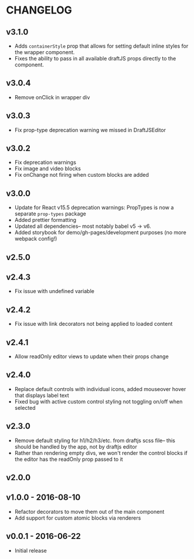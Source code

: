 CHANGELOG
=========
## v3.1.0
* Adds `containerStyle` prop that allows for setting default inline styles for the wrapper component.
* Fixes the ability to pass in all available draftJS props directly to the component.

## v3.0.4
* Remove onClick in wrapper div

## v3.0.3
* Fix prop-type deprecation warning we missed in DraftJSEditor

## v3.0.2
* Fix deprecation warnings
* Fix image and video blocks
* Fix onChange not firing when custom blocks are added

## v3.0.0
* Update for React v15.5 deprecation warnings: PropTypes is now a separate `prop-types` package
* Added prettier formatting
* Updated all dependencies– most notably babel v5 -> v6.
* Added storybook for demo/gh-pages/development purposes (no more webpack config!)

## v2.5.0

## v2.4.3
* Fix issue with undefined variable

## v2.4.2
* Fix issue with link decorators not being applied to loaded content

## v2.4.1
* Allow readOnly editor views to update when their props change

## v2.4.0
* Replace default controls with individual icons, added mouseover hover that displays label text
* Fixed bug with active custom control styling not toggling on/off when selected

## v2.3.0
* Remove default styling for h1/h2/h3/etc. from draftjs scss file– this should be handled by the app, not by draftjs editor
* Rather than rendering empty divs, we won't render the control blocks if the editor has the readOnly prop passed to it

## v2.0.0

## v1.0.0 - 2016-08-10

* Refactor decorators to move them out of the main component
* Add support for custom atomic blocks via renderers

## v0.0.1 - 2016-06-22

* Initial release

